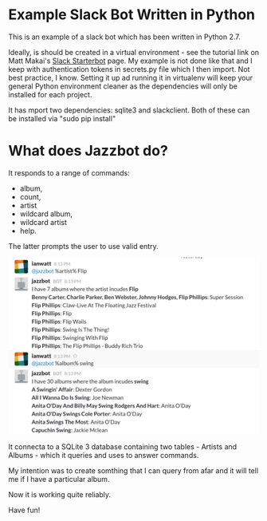# Example Slack Bot Written in Python

This is an example of a slack bot which has been written in Python 2.7. 

Ideally, is should be created in a virtual environment - see the tutorial link on Matt Makai's [Slack Starterbot](https://github.com/mattmakai/slack-starterbot/) page. My example is not done like that and I keep with authentication tokens in secrets.py file which I then import. Not best practice, I know. Setting it up ad running it in virtualenv will keep your general Python environment cleaner as the dependencies will only be installed for each project.

It has mport two dependencies: sqlite3 and slackclient. Both of these can be installed via "sudo pip install"

# What does Jazzbot do?

It responds to a range of commands: 

* album, 
* count,
* artist
* wildcard album,
* wildcard artist
* help. 

The latter prompts the user to use valid entry.

![screenshot](https://github.com/watty62/jazzbot/blob/master/Screenshot%202017-02-05%2013.27.19.png)

It connecta to a SQLite 3 database containing two tables - Artists and Albums - which it queries and uses to answer commands.

My intention was to create somthing that I can query from afar and it will tell me if I have a particular album.

Now it is working quite reliably.


Have fun!
